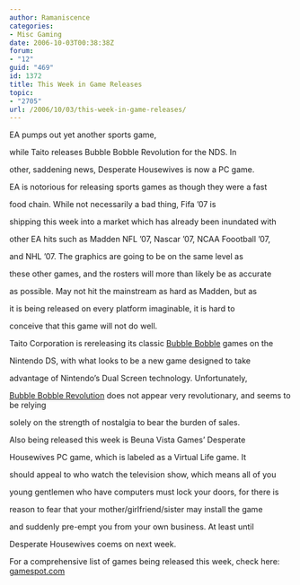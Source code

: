```yaml
---
author: Ramaniscence
categories:
- Misc Gaming
date: 2006-10-03T00:38:38Z
forum:
- "12"
guid: "469"
id: 1372
title: This Week in Game Releases
topic:
- "2705"
url: /2006/10/03/this-week-in-game-releases/
---
```


EA pumps out yet another sports game,
  
while Taito releases Bubble Bobble Revolution for the NDS. In
  
other, saddening news, Desperate Housewives is now a PC game.
  
EA is notorious for releasing sports games as though they were a fast
  
food chain. While not necessarily a bad thing, Fifa &#8217;07 is
  
shipping this week into a market which has already been inundated with
  
other EA hits such as Madden NFL &#8217;07, Nascar &#8217;07, NCAA Foootball &#8217;07,
  
and NHL &#8217;07. The graphics are going to be on the same level as
  
these other games, and the rosters will more than likely be as accurate
  
as possible. May not hit the mainstream as hard as Madden, but as
  
it is being released on every platform imaginable, it is hard to
  
conceive that this game will not do well.

Taito Corporation is rereleasing its classic <u>Bubble Bobble</u> games on the
  
Nintendo DS, with what looks to be a new game designed to take
  
advantage of Nintendo&#8217;s Dual Screen technology. Unfortunately,
  
<u>Bubble Bobble Revolution</u> does not appear very revolutionary, and seems to be relying
  
solely on the strength of nostalgia to bear the burden of sales.

Also being released this week is Beuna Vista Games&#8217; Desperate
  
Housewives PC game, which is labeled as a Virtual Life game. It
  
should appeal to who watch the television show, which means all of you
  
young gentlemen who have computers must lock your doors, for there is
  
reason to fear that your mother/girlfriend/sister may install the game
  
and suddenly pre-empt you from your own business. At least until
  
Desperate Housewives coems on next week.

For a comprehensive list of games being released this week, check here: <a target="_blank" href="http://www.gamespot.com/newthisweek.html?platform=&#038;type=new_this_week&#038;mode=top&#038;sort=rdate&#038;sortdir=desc">gamespot.com</a>